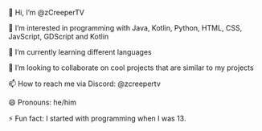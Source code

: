 👋 Hi, I’m @zCreeperTV

👀 I’m interested in programming with Java, Kotlin, Python, HTML, CSS, JavScript, GDScript and Kotlin

🌱 I’m currently learning different languages

💞️ I’m looking to collaborate on cool projects that are similar to my projects

📫 How to reach me via Discord: @zcreepertv

😄 Pronouns: he/him

⚡ Fun fact: I started with programming when I was 13.
